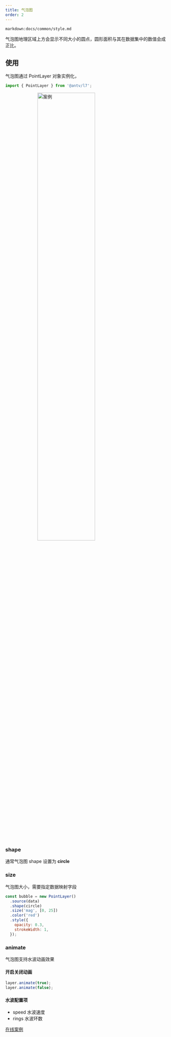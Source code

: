 ```yaml
---
title: 气泡图
order: 2
---
```

`markdown:docs/common/style.md`

气泡图地理区域上方会显示不同大小的圆点，圆形面积与其在数据集中的数值会成正比。

## 使用

气泡图通过 PointLayer 对象实例化，

```javascript
import { PointLayer } from '@antv/l7';
```

<img width="60%" style="display: block;margin: 0 auto;" alt="案例" src='https://gw.alipayobjects.com/mdn/antv_site/afts/img/A*fNGiS7YI1tIAAAAAAAAAAABkARQnAQ'>

### shape

通常气泡图 shape 设置为 **circle**

### size

气泡图大小，需要指定数据映射字段

```javascript
const bubble = new PointLayer()
  .source(data)
  .shape(circle)
  .size('mag', [0, 25])
  .color('red')
  .style({
    opacity: 0.3,
    strokeWidth: 1,
  });
```

### animate

气泡图支持水波动画效果

#### 开启关闭动画

```javascript
layer.animate(true);
layer.animate(false);
```

#### 水波配置项

- speed 水波速度
- rings 水波环数

[在线案例](/zh/examples/point/bubble#point)
